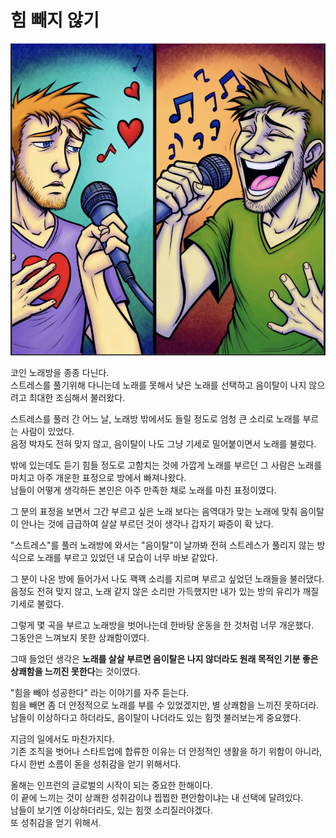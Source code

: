 # 힘 빼지 않기

![1](./images/1.png)

코인 노래방을 종종 다닌다.  
스트레스를 풀기위해 다니는데 노래를 못해서 낮은 노래를 선택하고 음이탈이 나지 않으려고 최대한 조심해서 불러왔다.  
  
스트레스를 풀러 간 어느 날, 노래방 밖에서도 들릴 정도로 엄청 큰 소리로 노래를 부르는 사람이 있었다.  
음정 박자도 전혀 맞지 않고, 음이탈이 나도 그냥 기세로 밀어붙이면서 노래를 불렀다.  
  
밖에 있는데도 듣기 힘들 정도로 고함치는 것에 가깝게 노래를 부르던 그 사람은 노래를 마치고 아주 개운한 표정으로 방에서 빠져나왔다.  
남들이 어떻게 생각하든 본인은 아주 만족한 채로 노래를 마친 표정이였다.  
  
그 분의 표정을 보면서 그간 부르고 싶은 노래 보다는 음역대가 맞는 노래에 맞춰 음이탈이 안나는 것에 급급하여 살살 부르던 것이 생각나 갑자기 짜증이 확 났다.  
  
"스트레스"를 풀러 노래방에 와서는 "음이탈"이 날까봐 전혀 스트레스가 풀리지 않는 방식으로 노래를 부르고 있었던 내 모습이 너무 바보 같았다.  
    
그 분이 나온 방에 들어가서 나도 꽥꽥 소리를 지르며 부르고 싶었던 노래들을 불러댔다.  
음정도 전혀 맞지 않고, 노래 같지 않은 소리만 가득했지만 내가 있는 방의 유리가 깨질 기세로 불렀다.  
  
그렇게 몇 곡을 부르고 노래방을 벗어나는데 한바탕 운동을 한 것처럼 너무 개운했다.  
그동안은 느껴보지 못한 상쾌함이였다.  

그때 들었던 생각은 **노래를 살살 부르면 음이탈은 나지 않더라도 원래 목적인 기분 좋은 상쾌함을 느끼진 못한다**는 것이였다.  

"힘을 빼야 성공한다" 라는 이야기를 자주 듣는다.  
힘을 빼면 좀 더 안정적으로 노래를 부를 수 있었겠지만, 별 상쾌함을 느끼진 못하더라.  
남들이 이상하다고 하더라도, 음이탈이 나더라도 있는 힘껏 불러보는게 중요했다.     
  
지금의 일에서도 마찬가지다.  
기존 조직을 벗어나 스타트업에 합류한 이유는 더 안정적인 생활을 하기 위함이 아니라, 다시 한번 소름이 돋을 성취감을 얻기 위해서다.  
    
올해는 인프런의 글로벌의 시작이 되는 중요한 한해이다.  
이 끝에 느끼는 것이 상쾌한 성취감이냐 찝찝한 편안함이냐는 내 선택에 달려있다.  
남들이 보기엔 이상하더라도, 있는 힘껏 소리질러야겠다.  
또 성취감을 얻기 위해서.  